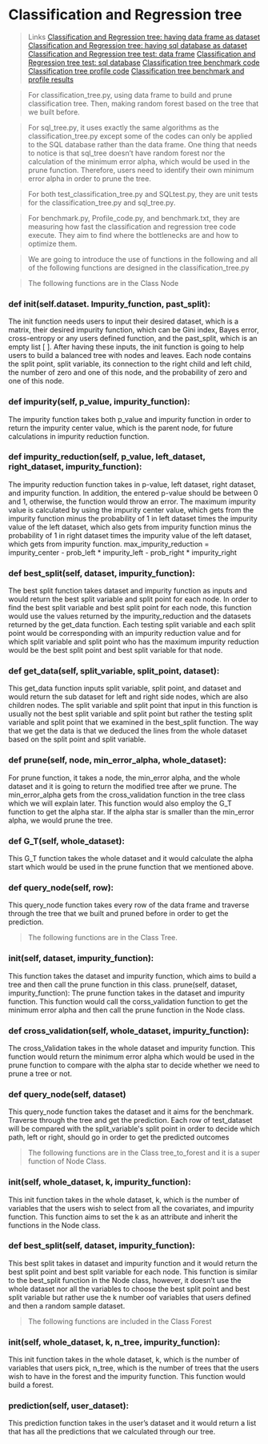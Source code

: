 # Classification and Regression tree

> Links
[Classification and Regression tree: having data frame as dataset](https://github.com/yuehanx05/Projects-/blob/master/classification_tree.py)
[Classification and Regression tree: having sql database as dataset](https://github.com/yuehanx05/Projects-/blob/master/sql_tree.py)
[Classification and Regression tree test: data frame](https://github.com/yuehanx05/Projects-/blob/master/test_classification_tree.py)
[Classification and Regression tree test: sql database](https://github.com/yuehanx05/Projects-/blob/master/SQLtest.py)
[Classification tree benchmark code](https://github.com/yuehanx05/Projects-/blob/master/benchmark.py)
[Classification tree profile code](https://github.com/yuehanx05/Projects-/blob/master/Profile_code.py)
[Classification tree benchmark and profile results](https://github.com/yuehanx05/Projects-/blob/master/benchmark.txt)

> For classification_tree.py, using data frame to build and prune classification tree. Then, making random forest based on the tree that we built before. 

> For sql_tree.py, it uses exactly the same algorithms as the classification_tree.py except some of the codes can only be applied to the SQL database rather than the data frame. One thing that needs to notice is that sql_tree doesn’t have random forest nor the calculation of the minimum error alpha, which would be used in the prune function. Therefore, users need to identify their own minimum error alpha in order to prune the tree. 

> For both test_classification_tree.py and SQLtest.py, they are unit tests for the classification_tree.py and sql_tree.py.

> For benchmark.py, Profile_code.py, and benchmark.txt, they are measuring how fast the classification and regression tree code execute. They aim to find where the bottlenecks are and how to optimize them. 

> We are going to introduce the use of functions in the following and all of the following functions are designed in the classification_tree.py

> The following functions are in the Class Node

### def __init__(self.dataset. Impurity_function, past_split): 
The init function needs users to input their desired dataset, which is a matrix, their desired impurity function, which can be Gini index, Bayes error, cross-entropy or any users defined function, and the past_split, which is an empty list [ ]. 
After having these inputs, the init function is going to help users to build a balanced tree with nodes and leaves. Each node contains the split point, split variable, its connection to the right child and left child, the number of zero and one of this node, and the probability of zero and one of this node. 

### def impurity(self, p_value, impurity_function):
The impurity function takes both p_value and impurity function in order to return the impurity center value, which is the parent node, for future calculations in impurity reduction function. 

### def impurity_reduction(self, p_value, left_dataset, right_dataset, impurity_function):
The impurity reduction function takes in p-value, left dataset, right dataset, and impurity function. In addition, the entered p-value should be between 0 and 1, otherwise, the function would throw an error. 
The maximum impurity value is calculated by using the impurity center value, which gets from the impurity function minus the probability of 1 in left dataset times the impurity value of the left dataset, which also gets from impurity function minus the probability of 1 in right dataset times the impurity value of the left dataset, which gets from impurity function. 
max_impurity_reduction = impurity_center - prob_left * impurity_left - prob_right * impurity_right

### def best_split(self, dataset, impurity_function):
The best split function takes dataset and impurity function as inputs and would return the best split variable and split point for each node. 
In order to find the best split variable and best split point for each node, this function would use the values returned by the impurity_reduction and the datasets returned by the get_data function. Each testing split variable and each split point would be corresponding with an impurity reduction value and for which split variable and split point who has the maximum impurity reduction would be the best split point and best split variable for that node. 

### def get_data(self, split_variable, split_point, dataset):
This get_data function inputs split variable, split point, and dataset and would return the sub dataset for left and right side nodes, which are also children nodes. 
The split variable and split point that input in this function is usually not the best split variable and split point but rather the testing split variable and split point that we examined in the best_split function. The way that we get the data is that we deduced the lines from the whole dataset based on the split point and split variable. 

### def prune(self, node, min_error_alpha, whole_dataset):
For prune function, it takes a node, the min_error alpha, and the whole dataset and it is going to return the modified tree after we prune. 
The min_error_alpha gets from the cross_validation function in the tree class which we will explain later. 
This function would also employ the G_T function to get the alpha star. If the alpha star is smaller than the min_error alpha, we would prune the tree. 

### def G_T(self, whole_dataset):
This G_T function takes the whole dataset and it would calculate the alpha start which would be used in the prune function that we mentioned above. 

### def query_node(self, row):
This query_node function takes every row of the data frame and traverse through the tree that we built and pruned before in order to get the prediction. 


> The following functions are in the Class Tree. 
### __init__(self, dataset, impurity_function):
This function takes the dataset and impurity function, which aims to build a tree and then call the prune function in this class. 
prune(self, dataset, impurity_function):
The prune function takes in the dataset and impurity function. This function would call the corss_validation function to get the minimum error alpha and then call the prune function in the Node class. 

### def cross_validation(self, whole_dataset, impurity_function):
The cross_Validation takes in the whole dataset and impurity function. This function would return the minimum error alpha which would be used in the prune function to compare with the alpha star to decide whether we need to prune a tree or not. 

### def query_node(self, dataset)
This query_node function takes the dataset and it aims for the benchmark. Traverse through the tree and get the prediction. Each row of test_dataset will be compared with the split_variable's split point in order to decide which path, left or right, should go in order to get the predicted outcomes

> The following functions are in the Class tree_to_forest and it is a super function of Node Class. 
### __init__(self, whole_dataset, k, impurity_function):
This init function takes in the whole dataset, k, which is the number of variables that the users wish to select from all the covariates, and impurity function. This function aims to set the k as an attribute and inherit the functions in the Node class. 

### def best_split(self, dataset, impurity_function):
This best split takes in dataset and impurity function and it would return the best split point and best split variable for each node. This function is similar to the best_split function in the Node class, however, it doesn’t use the whole dataset nor all the variables to choose the best split point and best split variable but rather use the k number oof variables that users defined and then a random sample dataset. 

> The following functions are included in the Class Forest 
### __init__(self, whole_dataset, k, n_tree, impurity_function):
This init function takes in the whole dataset, k, which is the number of variables that users pick, n_tree, which is the number of trees that the users wish to have in the forest and the impurity function. This function would build a forest. 

### prediction(self, user_dataset):
This prediction function takes in the user’s dataset and it would return a list that has all the predictions that we calculated through our tree. 




